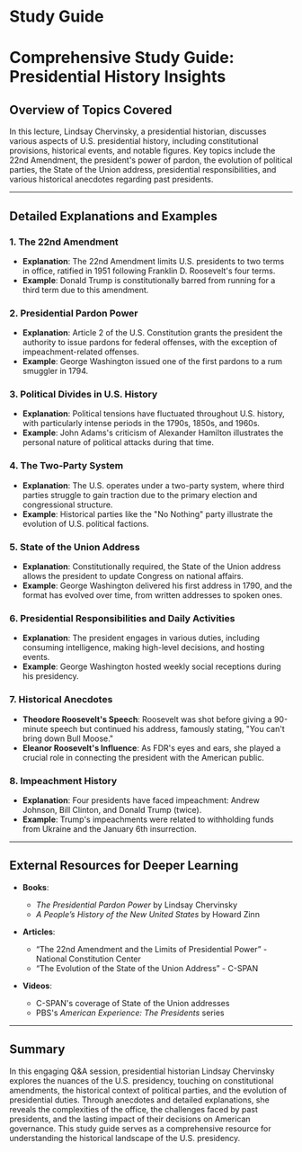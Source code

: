 # Study Guide

# Comprehensive Study Guide: Presidential History Insights

## Overview of Topics Covered
In this lecture, Lindsay Chervinsky, a presidential historian, discusses various aspects of U.S. presidential history, including constitutional provisions, historical events, and notable figures. Key topics include the 22nd Amendment, the president's power of pardon, the evolution of political parties, the State of the Union address, presidential responsibilities, and various historical anecdotes regarding past presidents.

---

## Detailed Explanations and Examples

### 1. The 22nd Amendment
- **Explanation**: The 22nd Amendment limits U.S. presidents to two terms in office, ratified in 1951 following Franklin D. Roosevelt's four terms.
- **Example**: Donald Trump is constitutionally barred from running for a third term due to this amendment.

### 2. Presidential Pardon Power
- **Explanation**: Article 2 of the U.S. Constitution grants the president the authority to issue pardons for federal offenses, with the exception of impeachment-related offenses.
- **Example**: George Washington issued one of the first pardons to a rum smuggler in 1794.

### 3. Political Divides in U.S. History
- **Explanation**: Political tensions have fluctuated throughout U.S. history, with particularly intense periods in the 1790s, 1850s, and 1960s.
- **Example**: John Adams's criticism of Alexander Hamilton illustrates the personal nature of political attacks during that time.

### 4. The Two-Party System
- **Explanation**: The U.S. operates under a two-party system, where third parties struggle to gain traction due to the primary election and congressional structure.
- **Example**: Historical parties like the "No Nothing" party illustrate the evolution of U.S. political factions.

### 5. State of the Union Address
- **Explanation**: Constitutionally required, the State of the Union address allows the president to update Congress on national affairs.
- **Example**: George Washington delivered his first address in 1790, and the format has evolved over time, from written addresses to spoken ones.

### 6. Presidential Responsibilities and Daily Activities
- **Explanation**: The president engages in various duties, including consuming intelligence, making high-level decisions, and hosting events.
- **Example**: George Washington hosted weekly social receptions during his presidency.

### 7. Historical Anecdotes
- **Theodore Roosevelt's Speech**: Roosevelt was shot before giving a 90-minute speech but continued his address, famously stating, "You can't bring down Bull Moose."
- **Eleanor Roosevelt's Influence**: As FDR's eyes and ears, she played a crucial role in connecting the president with the American public.

### 8. Impeachment History
- **Explanation**: Four presidents have faced impeachment: Andrew Johnson, Bill Clinton, and Donald Trump (twice).
- **Example**: Trump's impeachments were related to withholding funds from Ukraine and the January 6th insurrection.

---

## External Resources for Deeper Learning
- **Books**:
  - *The Presidential Pardon Power* by Lindsay Chervinsky
  - *A People’s History of the New United States* by Howard Zinn
  
- **Articles**:
  - “The 22nd Amendment and the Limits of Presidential Power” - National Constitution Center
  - “The Evolution of the State of the Union Address” - C-SPAN

- **Videos**:
  - C-SPAN's coverage of State of the Union addresses
  - PBS's *American Experience: The Presidents* series

---

## Summary
In this engaging Q&A session, presidential historian Lindsay Chervinsky explores the nuances of the U.S. presidency, touching on constitutional amendments, the historical context of political parties, and the evolution of presidential duties. Through anecdotes and detailed explanations, she reveals the complexities of the office, the challenges faced by past presidents, and the lasting impact of their decisions on American governance. This study guide serves as a comprehensive resource for understanding the historical landscape of the U.S. presidency.